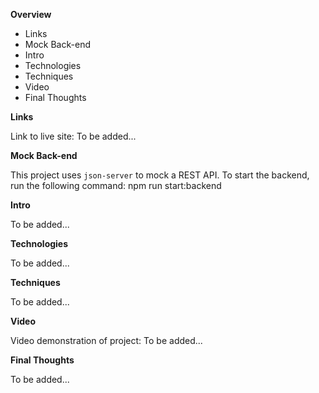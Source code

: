 **Overview**

- Links
- Mock Back-end
- Intro
- Technologies
- Techniques
- Video
- Final Thoughts

**Links**

Link to live site: To be added...

**Mock Back-end**

This project uses `json-server` to mock a REST API. To start the backend, run the following command: npm run start:backend

**Intro**

To be added...

**Technologies**

To be added...

**Techniques**

To be added...

**Video**

Video demonstration of project: To be added...

**Final Thoughts**

To be added...
